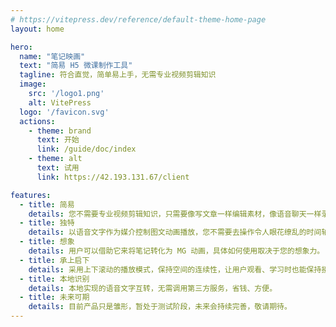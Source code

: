 ```yaml
---
# https://vitepress.dev/reference/default-theme-home-page
layout: home

hero:
  name: "笔记映画"
  text: "简易 H5 微课制作工具"
  tagline: 符合直觉，简单易上手，无需专业视频剪辑知识
  image: 
    src: '/logo1.png'
    alt: VitePress
  logo: '/favicon.svg'
  actions:
    - theme: brand
      text: 开始
      link: /guide/doc/index
    - theme: alt
      text: 试用
      link: https://42.193.131.67/client

features:
  - title: 简易
    details: 您不需要专业视频剪辑知识，只需要像写文章一样编辑素材，像语音聊天一样录制音频。
  - title: 独特
    details: 以语音文字作为媒介控制图文动画播放，您不需要去操作令人眼花缭乱的时间轴。
  - title: 想象
    details: 用户可以借助它来将笔记转化为 MG 动画，具体如何使用取决于您的想象力。
  - title: 承上启下
    details: 采用上下滚动的播放模式，保持空间的连续性，让用户观看、学习时也能保持接收信息的连续性。
  - title: 本地识别
    details: 本地实现的语音文字互转，无需调用第三方服务，省钱、方便。
  - title: 未来可期
    details: 目前产品只是雏形，暂处于测试阶段，未来会持续完善，敬请期待。
---
```





<script setup lang="ts"></script>

<Support />


<style scoped></style>